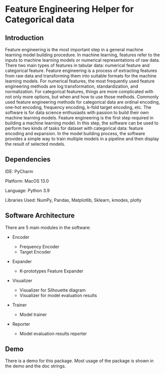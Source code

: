 # Feature Engineering Helper for Categorical data 
## Introduction

Feature engineering is the most important step in a general machine learning model building procedure. In machine learning, features refer to the inputs to machine learning models or numerical representations of raw data. There two main types of features in tabular data: numerical feature and categorical feature. Feature engineering is a process of extracting features from raw data and transforming them into suitable formats for the machine learning models. For numerical features, the most frequently used feature engineering methods are log transformation, standardization, and normalization. For categorical features, things are more complicated with not only more options, but when and how to use those methods. Commonly used feature engineering methods for categorical data are ordinal encoding, one-hot encoding, frequency encoding, k-fold target encoding, etc. 
The software is for data science enthusiasts with passion to build their own machine learning models. Feature engineering is the first step required in building a machine learning model. In this step, the software can be used to perform two kinds of tasks for dataset with categorical data: feature encoding and expansion. In the model building process, the software provides a simple way to train multiple models in a pipeline and then display the result of selected models.

## Dependencies
IDE: PyCharm

Platform: MacOS 13.0

Language: Python 3.9

Libraries Used: NumPy, Pandas, Matplotlib, Sklearn, kmodes, plotly

## Software Architecture
There are 5 main modules in the software:
* Encoder
  * Frequency Encoder
  * Target Encoder

* Expander
  * K-prototypes Feature Expander
  
* Visualizer
  * Visualizer for Silhouette diagram
  * Visualizer for model evaluation results

* Trainer
  * Model trainer

* Reporter
  * Model evaluation results reporter
  
## Demo
There is a demo for this package. Most usage of the package is shown in the demo and the doc strings.
